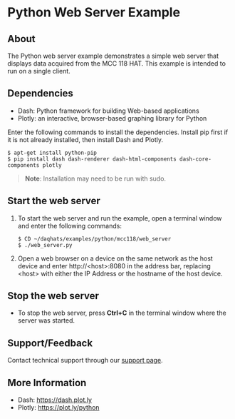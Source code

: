 # Python Web Server Example 

## About
The Python web server example demonstrates a simple web server that displays 
data acquired from the MCC 118 HAT. This example is intended to run on a 
single client.  

## Dependencies
- Dash: Python framework for building Web-based applications
- Plotly: an interactive, browser-based graphing library for Python

Enter the following commands to install the dependencies. 
Install pip first if it is not already installed, then install Dash and Plotly.

   ```
   $ apt-get install python-pip
   $ pip install dash dash-renderer dash-html-components dash-core-components plotly  
   ```

>   **Note**: Installation may need to be run with sudo.
    
## Start the web server
1. To start the web server and run the example, open a terminal window and enter the 
following commands: 

   ```
   $ CD ~/daqhats/examples/python/mcc118/web_server
   $ ./web_server.py
   ```   
2. Open a web browser on a device on the same network as the host device and
   enter http://\<host\>:8080 in the address bar, replacing \<host\> with either 
   the IP Address or the hostname of the host device.

## Stop the web server
- To stop the web server, press **Ctrl+C** in the terminal window where the server 
was started.

## Support/Feedback
Contact technical support through our [support page](https://www.mccdaq.com/support/support_form.aspx). 

## More Information
- Dash: https://dash.plot.ly
- Plotly: https://plot.ly/python
